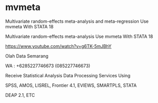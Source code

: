 # mvmeta
Multivariate random-effects meta-analysis and meta-regression Use mvmeta With STATA 18

Multivariate random-effects meta-analysis Use mvmeta With STATA 18

https://www.youtube.com/watch?v=g6TK-5mJBhY

Olah Data Semarang

WA : +6285227746673 (085227746673)

Receive Statistical Analysis Data Processing Services Using

SPSS, AMOS, LISREL, Frontier 4.1, EVIEWS, SMARTPLS, STATA

DEAP 2.1, ETC
